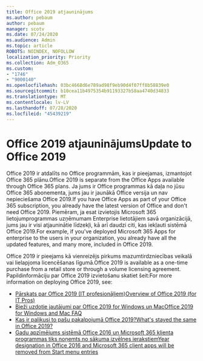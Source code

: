 ```yaml
---
title: Office 2019 atjauninājums
ms.author: pebaum
author: pebaum
manager: scotv
ms.date: 07/24/2020
ms.audience: Admin
ms.topic: article
ROBOTS: NOINDEX, NOFOLLOW
localization_priority: Priority
ms.collection: Adm_O365
ms.custom:
- "1746"
- "9000140"
ms.openlocfilehash: 03bc4668d6e789ad98f9eb90d4f07ff8b58839e0
ms.sourcegitcommit: b10cea11b4975354b91193327b58aa4740d34833
ms.translationtype: MT
ms.contentlocale: lv-LV
ms.lasthandoff: 07/28/2020
ms.locfileid: "45439219"
---
```

# <a name="update-to-office-2019"></a><span data-ttu-id="45260-102">Office 2019 atjauninājums</span><span class="sxs-lookup"><span data-stu-id="45260-102">Update to Office 2019</span></span>

<span data-ttu-id="45260-103">Office 2019 ir atdalīts no Office programmām, kas ir pieejamas, izmantojot Office 365 plānu.</span><span class="sxs-lookup"><span data-stu-id="45260-103">Office 2019 is separate from the Office Apps available through Office 365 plans.</span></span> <span data-ttu-id="45260-104">Ja jums ir Office programmas kā daļa no jūsu Office 365 abonementa, jums jau ir jaunākā Office versija un nav nepieciešama Office 2019.</span><span class="sxs-lookup"><span data-stu-id="45260-104">If you have Office Apps as part of your Office 365 subscription, you already have the latest version of Office and don't need Office 2019.</span></span> <span data-ttu-id="45260-105">Piemēram, ja esat izvietojis Microsoft 365 lietojumprogrammas uzņēmumam Enterprise lietotājiem savā organizācijā, jums jau ir visi atjauninātie līdzekļi, kā arī daudzi citi, kas iekļauti sistēmā Office 2019.</span><span class="sxs-lookup"><span data-stu-id="45260-105">For example, if you've deployed Microsoft 365 Apps for enterprise to the users in your organization, you already have all the updated features, and many more, included in Office 2019.</span></span>

<span data-ttu-id="45260-106">Office 2019 ir pieejams kā vienreizējs pirkums mazumtirdzniecības veikalā vai lielapjoma licencēšanas līgumā.</span><span class="sxs-lookup"><span data-stu-id="45260-106">Office 2019 is available as a one-time purchase from a retail store or through a volume licensing agreement.</span></span> <span data-ttu-id="45260-107">Papildinformāciju par Office 2019 izvietošanu skatiet šeit:</span><span class="sxs-lookup"><span data-stu-id="45260-107">For more information on deploying Office 2019, see:</span></span>  

- [<span data-ttu-id="45260-108">Pārskats par Office 2019 (IT profesionāļiem)</span><span class="sxs-lookup"><span data-stu-id="45260-108">Overview of Office 2019 (for IT Pros)</span></span>](https://docs.microsoft.com/deployoffice/office2019/overview)  
- [<span data-ttu-id="45260-109">Bieži uzdotie jautājumi par Office 2019 for Windows un Mac</span><span class="sxs-lookup"><span data-stu-id="45260-109">Office 2019 for Windows and Mac FAQ</span></span>](https://support.microsoft.com/help/4133312)  
- [<span data-ttu-id="45260-110">Kas ir palikusi to pašu pakalpojumā Office 2019?</span><span class="sxs-lookup"><span data-stu-id="45260-110">What's stayed the same in Office 2019?</span></span>](https://docs.microsoft.com/deployoffice/office2019/overview#whats-stayed-the-same-in-office-2019)  
- [<span data-ttu-id="45260-111">Gadu apzīmējums sistēmā Office 2016 un Microsoft 365 klienta programmas tiks noņemts no sākuma izvēlnes ierakstiem</span><span class="sxs-lookup"><span data-stu-id="45260-111">Year designation in Office 2016 and Microsoft 365 client apps will be removed from Start menu entries</span></span>](https://support.office.com/article/8fe5e052-76d2-49de-af30-2e84ed3da907?wt.mc_id=Alchemy_ClientDIA)